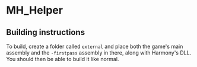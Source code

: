 # MH_Helper

## Building instructions
To build, create a folder called `external` and place both the game's main assembly and the `-firstpass` assembly in there, along with Harmony's DLL.
You should then be able to build it like normal.
